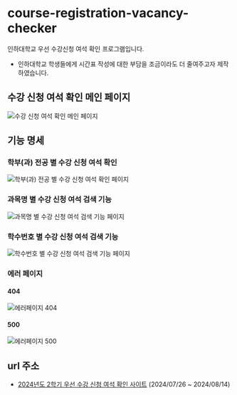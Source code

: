 # course-registration-vacancy-checker
인하대학교 우선 수강신청 여석 확인 프로그램입니다.
- 인하대학교 학생들에게 시간표 작성에 대한 부담을 조금이라도 더 줄여주고자 제작하였습니다.

## 수강 신청 여석 확인 메인 페이지
![수강 신청 여석 확인 메인 페이지](https://github.com/user-attachments/assets/d461660c-5c2c-4edc-a867-77b23119eb1c)

## 기능 명세

### 학부(과) 전공 별 수강 신청 여석 확인
![학부(과) 전공 별 수강 신청 여석 확인 페이지](https://github.com/user-attachments/assets/2586e051-08e2-464e-a960-742eff651f4f)
### 과목명 별 수강 신청 여석 검색 기능
![과목명 별 수강 신청 여석 검색 기능 페이지](https://github.com/user-attachments/assets/51e2ccd6-c3d4-4434-825c-6658188f3d5d)
### 학수번호 별 수강 신청 여석 검색 기능
![학수번호 별 수강 신청 여석 검색 기능 페이지](https://github.com/user-attachments/assets/a19f680c-03bf-424e-9873-852414c65d5c)
### 에러 페이지
#### 404
![에러페이지 404](https://github.com/user-attachments/assets/bf98cfe9-bd77-440d-86e5-73df7be345e5)

#### 500
![에러페이지 500](https://github.com/user-attachments/assets/5bd08058-f19a-4695-ad5e-60e329ead9a5)

## url 주소
- [2024년도 2학기 우선 수강 신청 여석 확인 사이트](https://www.inha-course-registration-vacancy-checker.site/) (2024/07/26 ~ 2024/08/14)